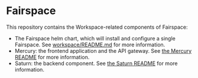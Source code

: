 # Fairspace

This repository contains the Workspace-related components of Fairspace:

- The Fairspace helm chart, which will install and configure a single Fairspace.
  See [workspace/README.md](/charts/workspace/README.md) for more information.
- Mercury: the frontend application and the API gateway. See [the Mercury README](/projects/mercury/README.md) for more
  information.
- Saturn: the backend component. See [the Saturn README](projects/saturn/README.md) for more
  information.



